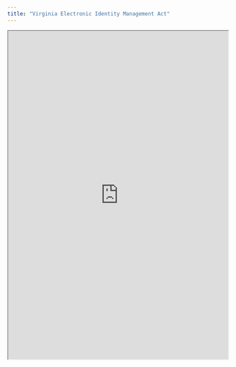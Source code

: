 ```yaml
---
title: "Virginia Electronic Identity Management Act"
---
```



<iframe height="750" width="100%" src="https://ewelton.github.io/ktest/wiki.html#Virginia%20Electronic%20Identity%20Management%20Act"></iframe>

